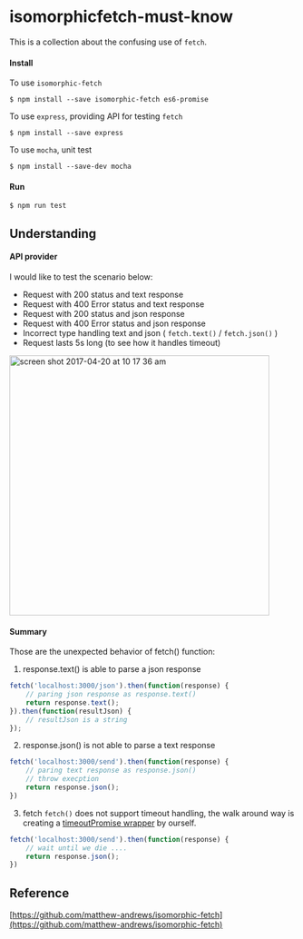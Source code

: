 # isomorphicfetch-must-know
This is a collection about the confusing use of `fetch`.

#### Install 

To use `isomorphic-fetch`
```
$ npm install --save isomorphic-fetch es6-promise
```

To use `express`, providing API for testing `fetch`
```
$ npm install --save express
```

To use `mocha`, unit test
```
$ npm install --save-dev mocha
```

#### Run 
```
$ npm run test
```
## Understanding 

#### API provider
I would like to test the scenario below:
 - Request with 200 status and text response
 - Request with 400 Error status and text response
 - Request with 200 status and json response
 - Request with 400 Error status and json response
 - Incorrect type handling text and json ( `fetch.text()` / `fetch.json()` )
 - Request lasts 5s long (to see how it handles timeout)

<img width="458" alt="screen shot 2017-04-20 at 10 17 36 am" src="https://cloud.githubusercontent.com/assets/5538753/25210483/a2d82076-25b2-11e7-98ee-640f0c22c95f.png">


#### Summary
Those are the unexpected behavior of fetch() function:

 1. response.text() is able to parse a json response
```js
fetch('localhost:3000/json').then(function(response) {
    // paring json response as response.text()
    return response.text();
}).then(function(resultJson) {
    // resultJson is a string
});
```

 2. response.json() is not able to parse a text response
```js
fetch('localhost:3000/send').then(function(response) {
    // paring text response as response.json()
    // throw execption
    return response.json();
})

```

 3. fetch
 `fetch()` does not support timeout handling, the walk around way is creating a [timeoutPromise wrapper](https://github.com/matthew-andrews/isomorphic-fetch/issues/48) by ourself.

```js
fetch('localhost:3000/send').then(function(response) {
    // wait until we die ....
    return response.json();
})

```




## Reference
[https://github.com/matthew-andrews/isomorphic-fetch](https://github.com/matthew-andrews/isomorphic-fetch)

